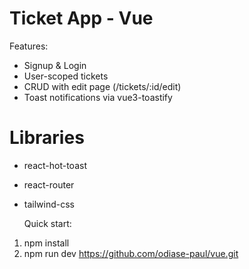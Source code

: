 # Ticket App - Vue

Features:

- Signup & Login
- User-scoped tickets
- CRUD with edit page (/tickets/:id/edit)
- Toast notifications via vue3-toastify

# Libraries

- react-hot-toast
- react-router
- tailwind-css

  Quick start:

1. npm install
2. npm run dev
   https://github.com/odiase-paul/vue.git
